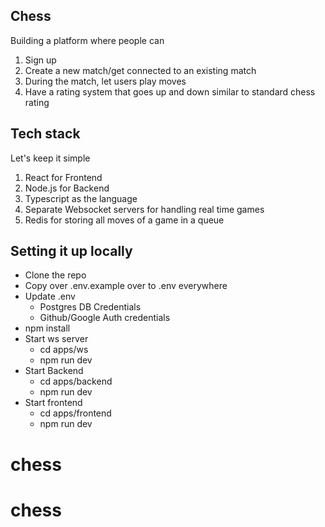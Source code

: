 ## Chess

Building a platform where people can

1. Sign up
2. Create a new match/get connected to an existing match
3. During the match, let users play moves
4. Have a rating system that goes up and down similar to standard chess rating

## Tech stack

Let's keep it simple

1. React for Frontend
2. Node.js for Backend
3. Typescript as the language
4. Separate Websocket servers for handling real time games
5. Redis for storing all moves of a game in a queue

## Setting it up locally

 - Clone the repo
 - Copy over .env.example over to .env everywhere
 - Update .env
    - Postgres DB Credentials
    - Github/Google Auth credentials
 - npm install
 - Start ws server
    - cd apps/ws
    - npm run dev
 - Start Backend
    - cd apps/backend
    - npm run dev
 - Start frontend
    - cd apps/frontend
    - npm run dev

# chess
# chess

